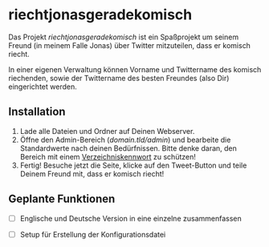 riechtjonasgeradekomisch
========================

Das Projekt *riechtjonasgeradekomisch* ist ein Spaßprojekt um seinem Freund (in meinem Falle Jonas) über Twitter mitzuteilen, dass er komisch riecht.

In einer eigenen Verwaltung können Vorname und Twittername des komisch riechenden, sowie der Twittername des besten Freundes (also Dir) eingerichtet werden.

## Installation ##

1. Lade alle Dateien und Ordner auf Deinen Webserver.
2. Öffne den Admin-Bereich (_domain.tld/admin_) und bearbeite die Standardwerte nach deinen Bedürfnissen. Bitte denke daran, den Bereich mit einem [Verzeichniskennwort](https://httpd.apache.org/docs/current/programs/htpasswd.html) zu schützen!
3. Fertig! Besuche jetzt die Seite, klicke auf den Tweet-Button und teile Deinem Freund mit, dass er komisch riecht!

## Geplante Funktionen ##

- [ ] Englische und Deutsche Version in eine einzelne zusammenfassen
- [ ] Setup für Erstellung der Konfigurationsdatei

